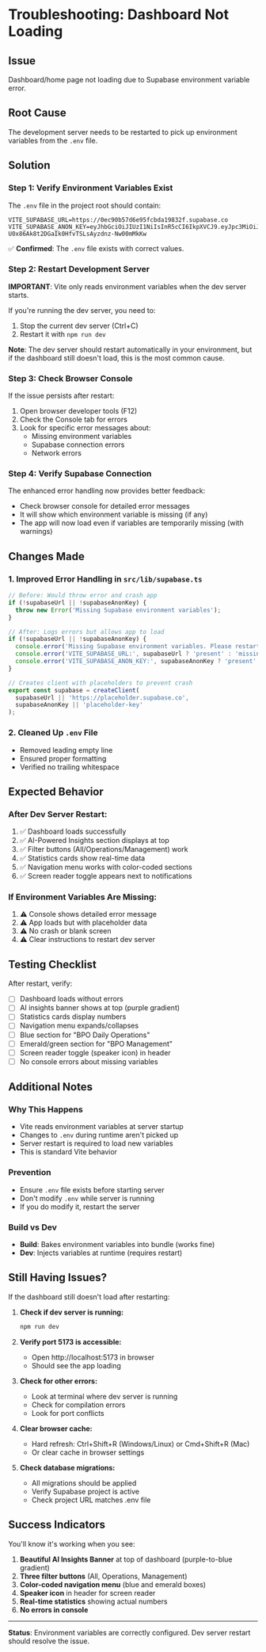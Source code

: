 # Troubleshooting: Dashboard Not Loading

## Issue
Dashboard/home page not loading due to Supabase environment variable error.

## Root Cause
The development server needs to be restarted to pick up environment variables from the `.env` file.

## Solution

### Step 1: Verify Environment Variables Exist
The `.env` file in the project root should contain:
```
VITE_SUPABASE_URL=https://0ec90b57d6e95fcbda19832f.supabase.co
VITE_SUPABASE_ANON_KEY=eyJhbGciOiJIUzI1NiIsInR5cCI6IkpXVCJ9.eyJpc3MiOiJib2x0IiwicmVmIjoiMGVjOTBiNTdkNmU5NWZjYmRhMTk4MzJmIiwicm9sZSI6ImFub24iLCJpYXQiOjE3NTg4ODE1NzQsImV4cCI6MTc1ODg4MTU3NH0.9I8-U0x86Ak8t2DGaIk0HfvTSLsAyzdnz-Nw00mMkKw
```

✅ **Confirmed**: The `.env` file exists with correct values.

### Step 2: Restart Development Server
**IMPORTANT**: Vite only reads environment variables when the dev server starts.

If you're running the dev server, you need to:
1. Stop the current dev server (Ctrl+C)
2. Restart it with `npm run dev`

**Note**: The dev server should restart automatically in your environment, but if the dashboard still doesn't load, this is the most common cause.

### Step 3: Check Browser Console
If the issue persists after restart:
1. Open browser developer tools (F12)
2. Check the Console tab for errors
3. Look for specific error messages about:
   - Missing environment variables
   - Supabase connection errors
   - Network errors

### Step 4: Verify Supabase Connection
The enhanced error handling now provides better feedback:
- Check browser console for detailed error messages
- It will show which environment variable is missing (if any)
- The app will now load even if variables are temporarily missing (with warnings)

## Changes Made

### 1. Improved Error Handling in `src/lib/supabase.ts`
```typescript
// Before: Would throw error and crash app
if (!supabaseUrl || !supabaseAnonKey) {
  throw new Error('Missing Supabase environment variables');
}

// After: Logs errors but allows app to load
if (!supabaseUrl || !supabaseAnonKey) {
  console.error('Missing Supabase environment variables. Please restart the dev server.');
  console.error('VITE_SUPABASE_URL:', supabaseUrl ? 'present' : 'missing');
  console.error('VITE_SUPABASE_ANON_KEY:', supabaseAnonKey ? 'present' : 'missing');
}

// Creates client with placeholders to prevent crash
export const supabase = createClient(
  supabaseUrl || 'https://placeholder.supabase.co',
  supabaseAnonKey || 'placeholder-key'
);
```

### 2. Cleaned Up `.env` File
- Removed leading empty line
- Ensured proper formatting
- Verified no trailing whitespace

## Expected Behavior

### After Dev Server Restart:
1. ✅ Dashboard loads successfully
2. ✅ AI-Powered Insights section displays at top
3. ✅ Filter buttons (All/Operations/Management) work
4. ✅ Statistics cards show real-time data
5. ✅ Navigation menu works with color-coded sections
6. ✅ Screen reader toggle appears next to notifications

### If Environment Variables Are Missing:
1. ⚠️ Console shows detailed error message
2. ⚠️ App loads but with placeholder data
3. ⚠️ No crash or blank screen
4. ⚠️ Clear instructions to restart dev server

## Testing Checklist

After restart, verify:
- [ ] Dashboard loads without errors
- [ ] AI insights banner shows at top (purple gradient)
- [ ] Statistics cards display numbers
- [ ] Navigation menu expands/collapses
- [ ] Blue section for "BPO Daily Operations"
- [ ] Emerald/green section for "BPO Management"
- [ ] Screen reader toggle (speaker icon) in header
- [ ] No console errors about missing variables

## Additional Notes

### Why This Happens
- Vite reads environment variables at server startup
- Changes to `.env` during runtime aren't picked up
- Server restart is required to load new variables
- This is standard Vite behavior

### Prevention
- Ensure `.env` file exists before starting server
- Don't modify `.env` while server is running
- If you do modify it, restart the server

### Build vs Dev
- **Build**: Bakes environment variables into bundle (works fine)
- **Dev**: Injects variables at runtime (requires restart)

## Still Having Issues?

If the dashboard still doesn't load after restarting:

1. **Check if dev server is running:**
   ```bash
   npm run dev
   ```

2. **Verify port 5173 is accessible:**
   - Open http://localhost:5173 in browser
   - Should see the app loading

3. **Check for other errors:**
   - Look at terminal where dev server is running
   - Check for compilation errors
   - Look for port conflicts

4. **Clear browser cache:**
   - Hard refresh: Ctrl+Shift+R (Windows/Linux) or Cmd+Shift+R (Mac)
   - Or clear cache in browser settings

5. **Check database migrations:**
   - All migrations should be applied
   - Verify Supabase project is active
   - Check project URL matches .env file

## Success Indicators

You'll know it's working when you see:
1. **Beautiful AI Insights Banner** at top of dashboard (purple-to-blue gradient)
2. **Three filter buttons** (All, Operations, Management)
3. **Color-coded navigation menu** (blue and emerald boxes)
4. **Speaker icon** in header for screen reader
5. **Real-time statistics** showing actual numbers
6. **No errors in console**

---

**Status**: Environment variables are correctly configured. Dev server restart should resolve the issue.
